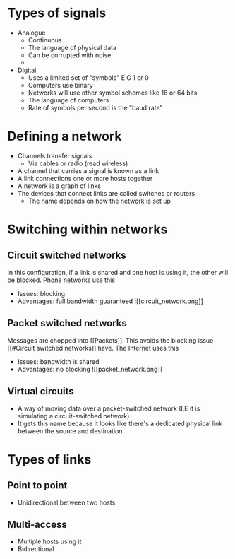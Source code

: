 # Types of signals
- Analogue
	- Continuous
	- The language of physical data
	- Can be corrupted with noise
	- 
- Digital
	- Uses a limited set of "symbols" E.G 1 or 0
	- Computers use binary
	- Networks will use other symbol schemes like 16 or 64 bits
	- The language of computers
	- Rate of symbols per second is the "baud rate"

# Defining a network
- Channels transfer signals
	- Via cables or radio (read wireless)
- A channel that carries a signal is known as a link
- A link connections one or more hosts together
- A network is a graph of links
- The devices that connect links are called switches or routers
	- The name depends on how the network is set up

# Switching within networks
## Circuit switched networks
In this configuration, if a link is shared and one host is using it, the other will be blocked. Phone networks use this

- Issues: blocking
- Advantages: full bandwidth guaranteed 
![[circuit_network.png]]

## Packet switched networks
Messages are chopped into [[Packets]].  This avoids the blocking issue [[#Circuit switched networks]] have. The Internet uses this

- Issues: bandwidth is shared
- Advantages: no blocking
![[packet_network.png]]

## Virtual circuits
- A way of moving data over a packet-switched network (I.E it is simulating a circuit-switched network)
- It gets this name because it looks like there's a dedicated physical link between the source and destination

# Types of links
## Point to point
- Unidirectional between two hosts

## Multi-access
- Multiple hosts using it
- Bidirectional
